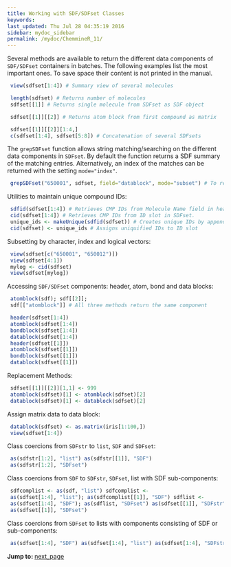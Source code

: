 ```yaml
---
title: Working with SDF/SDFset Classes
keywords: 
last_updated: Thu Jul 28 04:35:19 2016
sidebar: mydoc_sidebar
permalink: /mydoc/ChemmineR_11/
---
```


Several methods are available to return the different data components of
`SDF/SDFset` containers in batches. The following
examples list the most important ones. To save space their content is
not printed in the manual. 

```r
 view(sdfset[1:4]) # Summary view of several molecules 

 length(sdfset) # Returns number of molecules 
 sdfset[[1]] # Returns single molecule from SDFset as SDF object 

 sdfset[[1]][[2]] # Returns atom block from first compound as matrix

 sdfset[[1]][[2]][1:4,] 
 c(sdfset[1:4], sdfset[5:8]) # Concatenation of several SDFsets 
```


The `grepSDFset` function allows string
matching/searching on the different data components in
`SDFset`. By default the function returns a SDF summary
of the matching entries. Alternatively, an index of the matches can be
returned with the setting `mode="index"`. 

```r
 grepSDFset("650001", sdfset, field="datablock", mode="subset") # To return index, set mode="index") 
```


Utilities to maintain unique compound IDs: 

```r
 sdfid(sdfset[1:4]) # Retrieves CMP IDs from Molecule Name field in header block. 
 cid(sdfset[1:4]) # Retrieves CMP IDs from ID slot in SDFset. 
 unique_ids <- makeUnique(sdfid(sdfset)) # Creates unique IDs by appending a counter to duplicates. 
 cid(sdfset) <- unique_ids # Assigns uniquified IDs to ID slot 
```


Subsetting by character, index and logical vectors: 

```r
 view(sdfset[c("650001", "650012")])
 view(sdfset[4:1])
 mylog <- cid(sdfset)
 view(sdfset[mylog]) 
```


Accessing `SDF/SDFset` components: header, atom, bond and
data blocks: 

```r
 atomblock(sdf); sdf[[2]];
 sdf[["atomblock"]] # All three methods return the same component

 header(sdfset[1:4]) 
 atomblock(sdfset[1:4])
 bondblock(sdfset[1:4]) 
 datablock(sdfset[1:4])  
 header(sdfset[[1]])
 atomblock(sdfset[[1]]) 
 bondblock(sdfset[[1]]) 
 datablock(sdfset[[1]]) 
```


Replacement Methods: 

```r
 sdfset[[1]][[2]][1,1] <- 999 
 atomblock(sdfset)[1] <- atomblock(sdfset)[2] 
 datablock(sdfset)[1] <- datablock(sdfset)[2] 
```


Assign matrix data to data block: 

```r
 datablock(sdfset) <- as.matrix(iris[1:100,])
 view(sdfset[1:4]) 
```


Class coercions from `SDFstr` to `list`,
`SDF` and `SDFset`: 

```r
 as(sdfstr[1:2], "list") as(sdfstr[[1]], "SDF")
 as(sdfstr[1:2], "SDFset") 
```


Class coercions from `SDF` to `SDFstr`,
`SDFset`, list with SDF sub-components: 

```r
 sdfcomplist <- as(sdf, "list") sdfcomplist <-
 as(sdfset[1:4], "list"); as(sdfcomplist[[1]], "SDF") sdflist <-
 as(sdfset[1:4], "SDF"); as(sdflist, "SDFset") as(sdfset[[1]], "SDFstr")
 as(sdfset[[1]], "SDFset") 
```


Class coercions from `SDFset` to lists with components
consisting of SDF or sub-components: 

```r
 as(sdfset[1:4], "SDF") as(sdfset[1:4], "list") as(sdfset[1:4], "SDFstr")
```


<div class="tags">
<b>Jump to: </b>
<a href="../../mydoc/ChemmineR_12/" class="btn btn-default navbar-btn cursorNorm" role="button">next_page</a>
</div>
